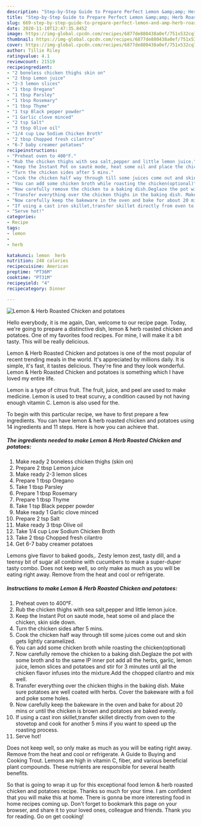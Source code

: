 ```yaml
---
description: "Step-by-Step Guide to Prepare Perfect Lemon &amp;amp; Herb Roasted Chicken and potatoes"
title: "Step-by-Step Guide to Prepare Perfect Lemon &amp;amp; Herb Roasted Chicken and potatoes"
slug: 669-step-by-step-guide-to-prepare-perfect-lemon-and-amp-herb-roasted-chicken-and-potatoes
date: 2020-11-10T12:47:35.845Z
image: https://img-global.cpcdn.com/recipes/6877de880438a0ef/751x532cq70/lemon-herb-roasted-chicken-and-potatoes-recipe-main-photo.jpg
thumbnail: https://img-global.cpcdn.com/recipes/6877de880438a0ef/751x532cq70/lemon-herb-roasted-chicken-and-potatoes-recipe-main-photo.jpg
cover: https://img-global.cpcdn.com/recipes/6877de880438a0ef/751x532cq70/lemon-herb-roasted-chicken-and-potatoes-recipe-main-photo.jpg
author: Tillie Riley
ratingvalue: 4.1
reviewcount: 21519
recipeingredient:
- "2 boneless chicken thighs skin on"
- "2 tbsp Lemon juice"
- "2-3 lemon slices"
- "1 tbsp Oregano"
- "1 tbsp Parsley"
- "1 tbsp Rosemary"
- "1 tbsp Thyme"
- "1 tsp Black pepper powder"
- "1 Garlic clove minced"
- "2 tsp Salt"
- "3 tbsp Olive oil"
- "1/4 cup Low Sodium Chicken Broth"
- "2 tbsp Chopped fresh cilantro"
- "6-7 baby creamer potatoes"
recipeinstructions:
- "Preheat oven to 400°F."
- "Rub the chicken thighs with sea salt,pepper and little lemon juice."
- "Keep the Instant Pot on sauté mode, heat some oil and place the chicken, skin side down."
- "Turn the chicken sides after 5 mins."
- "Cook the chicken half way through till some juices come out and skin gets lightly caramelized."
- "You can add some chicken broth while roasting the chicken(optional)"
- "Now carefully remove the chicken to a baking dish.Deglaze the pot with some broth and to the same IP inner pot add all the herbs, garlic, lemon juice, lemon slices and potatoes and stir for 3 minutes until all the chicken flavor infuses into the mixture.Add the chopped cilantro and mix well."
- "Transfer everything over the chicken thighs in the baking dish. Make sure potatoes are well coated with herbs. Cover the bakeware with a foil and poke some holes."
- "Now carefully keep the bakeware in the oven and bake for about 20 mins or until the chicken is brown and potatoes are baked evenly."
- "If using a cast iron skillet,transfer skillet directly from oven to the stovetop and cook for another 5 mins if you want to speed up the roasting process."
- "Serve hot!"
categories:
- Recipe
tags:
- lemon
- 
- herb

katakunci: lemon  herb 
nutrition: 248 calories
recipecuisine: American
preptime: "PT36M"
cooktime: "PT31M"
recipeyield: "4"
recipecategory: Dinner

---
```



![Lemon &amp; Herb Roasted Chicken and potatoes](https://img-global.cpcdn.com/recipes/6877de880438a0ef/751x532cq70/lemon-herb-roasted-chicken-and-potatoes-recipe-main-photo.jpg)

Hello everybody, it is me again, Dan, welcome to our recipe page. Today, we're going to prepare a distinctive dish, lemon &amp; herb roasted chicken and potatoes. One of my favorites food recipes. For mine, I will make it a bit tasty. This will be really delicious.

Lemon &amp; Herb Roasted Chicken and potatoes is one of the most popular of recent trending meals in the world. It's appreciated by millions daily. It is simple, it's fast, it tastes delicious. They're fine and they look wonderful. Lemon &amp; Herb Roasted Chicken and potatoes is something which I have loved my entire life.

Lemon is a type of citrus fruit. The fruit, juice, and peel are used to make medicine. Lemon is used to treat scurvy, a condition caused by not having enough vitamin C. Lemon is also used for the.


To begin with this particular recipe, we have to first prepare a few ingredients. You can have lemon &amp; herb roasted chicken and potatoes using 14 ingredients and 11 steps. Here is how you can achieve that.

<!--inarticleads1-->

##### The ingredients needed to make Lemon &amp; Herb Roasted Chicken and potatoes:

1. Make ready 2 boneless chicken thighs (skin on)
1. Prepare 2 tbsp Lemon juice
1. Make ready 2-3 lemon slices
1. Prepare 1 tbsp Oregano
1. Take 1 tbsp Parsley
1. Prepare 1 tbsp Rosemary
1. Prepare 1 tbsp Thyme
1. Take 1 tsp Black pepper powder
1. Make ready 1 Garlic clove minced
1. Prepare 2 tsp Salt
1. Make ready 3 tbsp Olive oil
1. Take 1/4 cup Low Sodium Chicken Broth
1. Take 2 tbsp Chopped fresh cilantro
1. Get 6-7 baby creamer potatoes


Lemons give flavor to baked goods,. Zesty lemon zest, tasty dill, and a teensy bit of sugar all combine with cucumbers to make a super-duper tasty combo. Does not keep well, so only make as much as you will be eating right away. Remove from the heat and cool or refrigerate. 

<!--inarticleads2-->

##### Instructions to make Lemon &amp; Herb Roasted Chicken and potatoes:

1. Preheat oven to 400°F.
1. Rub the chicken thighs with sea salt,pepper and little lemon juice.
1. Keep the Instant Pot on sauté mode, heat some oil and place the chicken, skin side down.
1. Turn the chicken sides after 5 mins.
1. Cook the chicken half way through till some juices come out and skin gets lightly caramelized.
1. You can add some chicken broth while roasting the chicken(optional)
1. Now carefully remove the chicken to a baking dish.Deglaze the pot with some broth and to the same IP inner pot add all the herbs, garlic, lemon juice, lemon slices and potatoes and stir for 3 minutes until all the chicken flavor infuses into the mixture.Add the chopped cilantro and mix well.
1. Transfer everything over the chicken thighs in the baking dish. Make sure potatoes are well coated with herbs. Cover the bakeware with a foil and poke some holes.
1. Now carefully keep the bakeware in the oven and bake for about 20 mins or until the chicken is brown and potatoes are baked evenly.
1. If using a cast iron skillet,transfer skillet directly from oven to the stovetop and cook for another 5 mins if you want to speed up the roasting process.
1. Serve hot!


Does not keep well, so only make as much as you will be eating right away. Remove from the heat and cool or refrigerate. A Guide to Buying and Cooking Trout. Lemons are high in vitamin C, fiber, and various beneficial plant compounds. These nutrients are responsible for several health benefits. 

So that is going to wrap it up for this exceptional food lemon &amp; herb roasted chicken and potatoes recipe. Thanks so much for your time. I am confident that you will make this at home. There is gonna be more interesting food in home recipes coming up. Don't forget to bookmark this page on your browser, and share it to your loved ones, colleague and friends. Thank you for reading. Go on get cooking!
